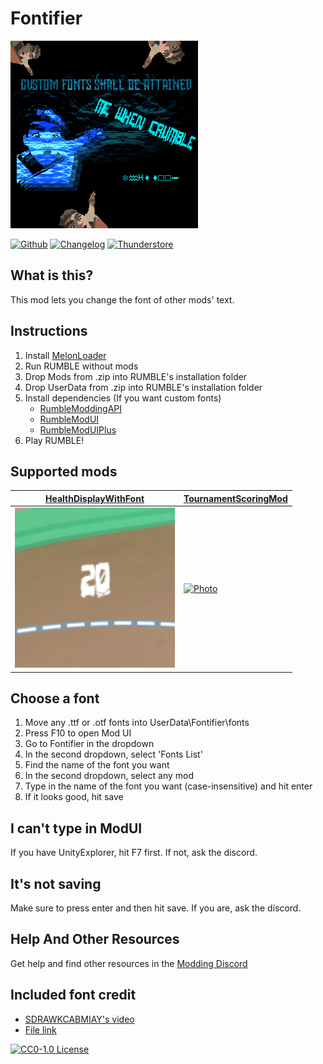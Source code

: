 # Fontifier
![Photo](https://raw.githubusercontent.com/ninjaguardian/Fontifier/master/Fontifier.png)

[![Github](https://cdn.jsdelivr.net/npm/@intergrav/devins-badges@3.2.0/assets/cozy/available/github_vector.svg)](https://github.com/ninjaguardian/Fontifier)
[![Changelog](https://cdn.jsdelivr.net/npm/@intergrav/devins-badges@3.2.0/assets/cozy/documentation/changelog_vector.svg)](https://thunderstore.io/c/rumble/p/ninjaguardian/Fontifier/changelog)
[![Thunderstore](https://cdn.jsdelivr.net/npm/@intergrav/devins-badges@3.2.0/assets/cozy/documentation/website_vector.svg)](https://thunderstore.io/c/rumble/p/ninjaguardian/Fontifier)

## What is this?
This mod lets you change the font of other mods' text.

## Instructions
1. Install [MelonLoader](https://github.com/LavaGang/MelonLoader)
2. Run RUMBLE without mods
3. Drop Mods from .zip into RUMBLE's installation folder
4. Drop UserData from .zip into RUMBLE's installation folder
5. Install dependencies (If you want custom fonts)
    - [RumbleModdingAPI](https://thunderstore.io/c/rumble/p/UlvakSkillz/RumbleModdingAPI)
    - [RumbleModUI](https://thunderstore.io/c/rumble/p/Baumritter/RumbleModUI)
    - [RumbleModUIPlus](https://thunderstore.io/c/rumble/p/ninjaguardian/RumbleModUIPlus)
6. Play RUMBLE!

## Supported mods
| [HealthDisplayWithFont](https://thunderstore.io/c/rumble/p/ninjaguardian/HealthDisplayWithFont) | [TournamentScoringMod](https://thunderstore.io/c/rumble/p/davisgreenwell/TournamentScoringMod) |
|--|--|
| [![Photo](https://raw.githubusercontent.com/ninjaguardian/HealthDisplayWithFont/master/icon.png)](https://thunderstore.io/c/rumble/p/ninjaguardian/HealthDisplayWithFont) | [![Photo](https://gcdn.thunderstore.io/live/repository/icons/davisgreenwell-TournamentScoringMod-1.0.1.png)](https://thunderstore.io/c/rumble/p/davisgreenwell/TournamentScoringMod) |

## Choose a font
1. Move any .ttf or .otf fonts into UserData\Fontifier\fonts
2. Press F10 to open Mod UI
3. Go to Fontifier in the dropdown
4. In the second dropdown, select 'Fonts List'
5. Find the name of the font you want
6. In the second dropdown, select any mod
7. Type in the name of the font you want (case-insensitive) and hit enter
8. If it looks good, hit save

## I can't type in ModUI
If you have UnityExplorer, hit F7 first. If not, ask the discord.

## It's not saving
Make sure to press enter and then hit save. If you are, ask the discord.

## Help And Other Resources
Get help and find other resources in the [Modding Discord](https://discord.gg/fsbcnZgzfa)

## Included font credit
- [SDRAWKCABMIAY's video](https://youtu.be/wp4VaVm_XpI)
- [File link](https://drive.google.com/drive/folders/1-Wr4TW4FVQ8j8EyKAMHPa-D2Srg05Fyk)


[![CC0-1.0 License](https://img.shields.io/badge/License-CC0_1.0_Universal-green.svg)](https://github.com/ninjaguardian/Fontifier?tab=CC0-1.0-1-ov-file)
